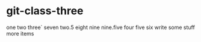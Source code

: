 # git-class-three
one
two
three`
seven
two.5
eight
nine
nine.five
four
five
six
write some stuff
more items 
